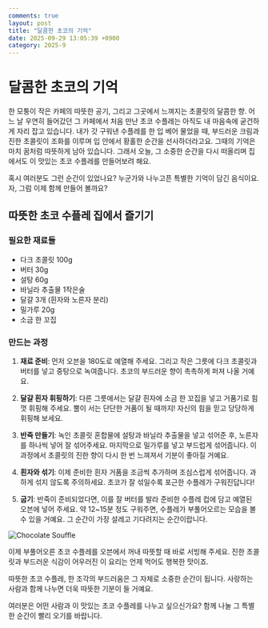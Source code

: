 ```yaml
---
comments: true
layout: post
title: "달콤한 초코의 기억"
date: 2025-09-29 13:05:39 +0900
category: 2025-9
---
```


# 달콤한 초코의 기억

한 모퉁이 작은 카페의 따뜻한 공기, 그리고 그곳에서 느껴지는 초콜릿의 달콤한 향. 어느 날 우연히 들어갔던 그 카페에서 처음 만난 초코 수플레는 아직도 내 마음속에 굳건하게 자리 잡고 있습니다. 내가 갓 구워낸 수플레를 한 입 베어 물었을 때, 부드러운 크림과 진한 초콜릿이 조화를 이루며 입 안에서 황홀한 순간을 선사하더라고요. 그때의 기억은 마치 꿈처럼 따뜻하게 남아 있습니다. 그래서 오늘, 그 소중한 순간을 다시 떠올리며 집에서도 이 맛있는 초코 수플레를 만들어보려 해요.

혹시 여러분도 그런 순간이 있었나요? 누군가와 나누고픈 특별한 기억이 담긴 음식이요. 자, 그럼 이제 함께 만들어 볼까요?

## 따뜻한 초코 수플레 집에서 즐기기

### 필요한 재료들

- 다크 초콜릿 100g
- 버터 30g
- 설탕 60g
- 바닐라 추출물 1작은술
- 달걀 3개 (흰자와 노른자 분리)
- 밀가루 20g
- 소금 한 꼬집

### 만드는 과정

1. **재료 준비**: 먼저 오븐을 180도로 예열해 주세요. 그리고 작은 그릇에 다크 초콜릿과 버터를 넣고 중탕으로 녹여줍니다. 초코의 부드러운 향이 촉촉하게 퍼져 나올 거예요.

2. **달걀 흰자 휘핑하기**: 다른 그릇에서는 달걀 흰자에 소금 한 꼬집을 넣고 거품기로 힘껏 휘핑해 주세요. 뿔이 서는 단단한 거품이 될 때까지! 자신의 힘을 믿고 당당하게 휘핑해 보세요.

3. **반죽 만들기**: 녹인 초콜릿 혼합물에 설탕과 바닐라 추출물을 넣고 섞어준 후, 노른자를 하나씩 넣어 잘 섞어주세요. 마지막으로 밀가루를 넣고 부드럽게 섞어줍니다. 이 과정에서 초콜릿의 진한 향이 다시 한 번 느껴져서 기분이 좋아질 거예요.

4. **흰자와 섞기**: 이제 준비한 흰자 거품을 조금씩 추가하며 조심스럽게 섞어줍니다. 과하게 섞지 않도록 주의하세요. 초코가 잘 섞일수록 포근한 수플레가 구워진답니다!

5. **굽기**: 반죽이 준비되었다면, 이를 잘 버터를 발라 준비한 수플레 컵에 담고 예열된 오븐에 넣어 주세요. 약 12~15분 정도 구워주면, 수플레가 부풀어오르는 모습을 볼 수 있을 거예요. 그 순간이 가장 설레고 기다려지는 순간이랍니다.

![Chocolate Souffle](https://www.themealdb.com/images/media/meals/twspvx1511784937.jpg)

이제 부풀어오른 초코 수플레를 오븐에서 꺼내 따뜻할 때 바로 서빙해 주세요. 진한 초콜릿과 부드러운 식감이 어우러진 이 요리는 언제 먹어도 행복한 맛이죠. 

따뜻한 초코 수플레, 한 조각의 부드러움은 그 자체로 소중한 순간이 됩니다. 사랑하는 사람과 함께 나누면 더욱 따뜻한 기분이 들 거예요. 

여러분은 어떤 사람과 이 맛있는 초코 수플레를 나누고 싶으신가요? 함께 나눌 그 특별한 순간이 빨리 오기를 바랍니다.